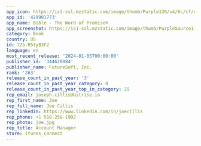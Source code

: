 ```yaml
---
app_icon: https://is1-ssl.mzstatic.com/image/thumb/Purple126/v4/6c/cf/e2/6ccfe202-91b5-28c8-aed6-7e1bb7740e30/AppIcon-0-0-1x_U007emarketing-0-7-0-85-220.png/1024x1024bb.png
app_id: '429901773'
app_name: Bible - The Word of Promise®
app_screenshot: https://is1-ssl.mzstatic.com/image/thumb/PurpleSource116/v4/38/91/c8/3891c865-257b-ca0d-3309-d59f64bc8f05/dcbefc7d-101a-4321-9e4d-993aee3ef333_Simulator_Screen_Shot_-_iPhone_12_Pro_Max_-_2021-05-17_at_11.21.10.png/1284x2778bb.png
category: Book
country: US
id: 7Zb-R5tyB3F2
language: en
most_recent_release: '2024-01-05T00:00:00'
publisher_id: '344620084'
publisher_name: FutureSoft, Inc.
rank: '263'
release_count_in_past_year: '3'
release_count_in_past_year_category: 8
release_count_in_past_year_top_in_category: 29
rep_email: joseph.cillis@bitrise.io
rep_first_name: Joe
rep_full_name: Joe Cillis
rep_linkedin: https://www.linkedin.com/in/joecillis
rep_phone: +1 518-258-1902
rep_photo: joe.jpg
rep_title: Account Manager
store: itunes_connect
---
```

